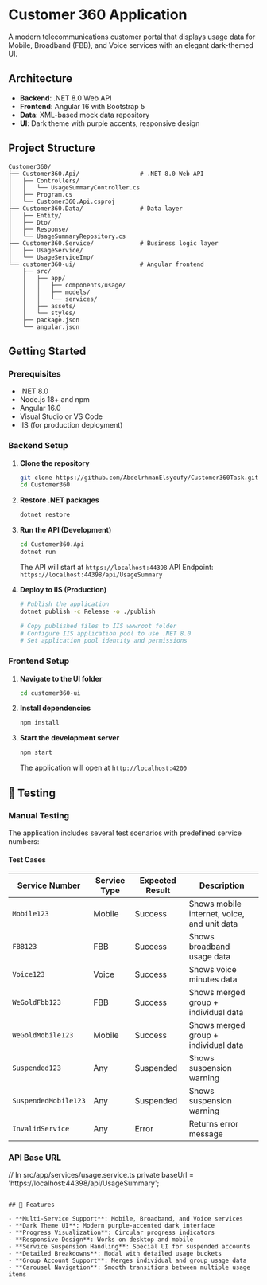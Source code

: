 # Customer 360 Application
A modern telecommunications customer portal that displays usage data for Mobile, Broadband (FBB), and Voice services with an elegant dark-themed UI.

## Architecture
- **Backend**: .NET 8.0 Web API
- **Frontend**: Angular 16 with Bootstrap 5
- **Data**: XML-based mock data repository
- **UI**: Dark theme with purple accents, responsive design

## Project Structure
```
Customer360/
├── Customer360.Api/                 # .NET 8.0 Web API
│   ├── Controllers/
│   │   └── UsageSummaryController.cs
│   ├── Program.cs
│   └── Customer360.Api.csproj
├── Customer360.Data/                # Data layer
│   ├── Entity/
│   ├── Dto/
│   ├── Response/
│   └── UsageSummaryRepository.cs
├── Customer360.Service/             # Business logic layer
│   ├── UsageService/
│   └── UsageServiceImp/
└── customer360-ui/                  # Angular frontend
    ├── src/
    │   ├── app/
    │   │   ├── components/usage/
    │   │   ├── models/
    │   │   └── services/
    │   ├── assets/
    │   └── styles/
    ├── package.json
    └── angular.json
```

## Getting Started

### Prerequisites
- .NET 8.0 
- Node.js 18+ and npm
- Angular 16.0 
- Visual Studio or VS Code
- IIS (for production deployment)

### Backend Setup
1. **Clone the repository**
   ```bash
   git clone https://github.com/AbdelrhmanElsyoufy/Customer360Task.git
   cd Customer360
   ```

2. **Restore .NET packages**
   ```bash
   dotnet restore
   ```

3. **Run the API (Development)**
   ```bash
   cd Customer360.Api
   dotnet run
   ```
   
   The API will start at `https://localhost:44398` 
   API Endpoint: `https://localhost:44398/api/UsageSummary`

4. **Deploy to IIS (Production)**
   ```bash
   # Publish the application
   dotnet publish -c Release -o ./publish
   
   # Copy published files to IIS wwwroot folder
   # Configure IIS application pool to use .NET 8.0
   # Set application pool identity and permissions
   ```

### Frontend Setup
1. **Navigate to the UI folder**
   ```bash
   cd customer360-ui
   ```

2. **Install dependencies**
   ```bash
   npm install
   ```

3. **Start the development server**
   ```bash
   npm start
   ```
   
   The application will open at `http://localhost:4200`

## 🧪 Testing

### Manual Testing

The application includes several test scenarios with predefined service numbers:

#### Test Cases

| Service Number | Service Type | Expected Result | Description |
|---------------|--------------|-----------------|-------------|
| `Mobile123` | Mobile | Success | Shows mobile internet, voice, and unit data |
| `FBB123` | FBB | Success | Shows broadband usage data |
| `Voice123` | Voice | Success | Shows voice minutes data |
| `WeGoldFbb123` | FBB | Success | Shows merged group + individual data |
| `WeGoldMobile123` | Mobile | Success | Shows merged group + individual data |
| `Suspended123` | Any | Suspended | Shows suspension warning |
| `SuspendedMobile123` | Any | Suspended | Shows suspension warning |
| `InvalidService` | Any | Error | Returns error message |


### API Base URL

// In src/app/services/usage.service.ts
private baseUrl = 'https://localhost:44398/api/UsageSummary'; 
```

## 🎨 Features

- **Multi-Service Support**: Mobile, Broadband, and Voice services
- **Dark Theme UI**: Modern purple-accented dark interface
- **Progress Visualization**: Circular progress indicators
- **Responsive Design**: Works on desktop and mobile
- **Service Suspension Handling**: Special UI for suspended accounts
- **Detailed Breakdowns**: Modal with detailed usage buckets
- **Group Account Support**: Merges individual and group usage data
- **Carousel Navigation**: Smooth transitions between multiple usage items



